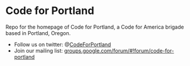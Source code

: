 # Code for Portland

Repo for the homepage of Code for Portland, a Code for America brigade based in Portland, Oregon.

* Follow us on twitter: @[CodeForPortland](http://twitter.com/CodeForPortland)
* Join our mailing list: [groups.google.com/forum/#!forum/code-for-portland](https://groups.google.com/forum/#!forum/code-for-portland)